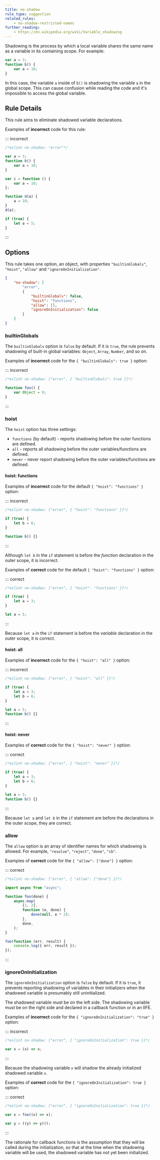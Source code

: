 ```yaml
---
title: no-shadow
rule_type: suggestion
related_rules:
    - no-shadow-restricted-names
further_reading:
    - https://en.wikipedia.org/wiki/Variable_shadowing
---
```


Shadowing is the process by which a local variable shares the same name as a variable in its containing scope. For example:

```js
var a = 3;
function b() {
    var a = 10;
}
```

In this case, the variable `a` inside of `b()` is shadowing the variable `a` in the global scope. This can cause confusion while reading the code and it's impossible to access the global variable.

## Rule Details

This rule aims to eliminate shadowed variable declarations.

Examples of **incorrect** code for this rule:

::: incorrect

```js
/*eslint no-shadow: "error"*/

var a = 3;
function b() {
    var a = 10;
}

var c = function () {
    var a = 10;
};

function d(a) {
    a = 10;
}
d(a);

if (true) {
    let a = 5;
}
```

:::

## Options

This rule takes one option, an object, with properties `"builtinGlobals"`, `"hoist"`, `"allow"` and `"ignoreOnInitialization"`.

```json
{
    "no-shadow": [
        "error",
        {
            "builtinGlobals": false,
            "hoist": "functions",
            "allow": [],
            "ignoreOnInitialization": false
        }
    ]
}
```

### builtinGlobals

The `builtinGlobals` option is `false` by default.
If it is `true`, the rule prevents shadowing of built-in global variables: `Object`, `Array`, `Number`, and so on.

Examples of **incorrect** code for the `{ "builtinGlobals": true }` option:

::: incorrect

```js
/*eslint no-shadow: ["error", { "builtinGlobals": true }]*/

function foo() {
    var Object = 0;
}
```

:::

### hoist

The `hoist` option has three settings:

- `functions` (by default) - reports shadowing before the outer functions are defined.
- `all` - reports all shadowing before the outer variables/functions are defined.
- `never` - never report shadowing before the outer variables/functions are defined.

#### hoist: functions

Examples of **incorrect** code for the default `{ "hoist": "functions" }` option:

::: incorrect

```js
/*eslint no-shadow: ["error", { "hoist": "functions" }]*/

if (true) {
    let b = 6;
}

function b() {}
```

:::

Although `let b` in the `if` statement is before the _function_ declaration in the outer scope, it is incorrect.

Examples of **correct** code for the default `{ "hoist": "functions" }` option:

::: correct

```js
/*eslint no-shadow: ["error", { "hoist": "functions" }]*/

if (true) {
    let a = 3;
}

let a = 5;
```

:::

Because `let a` in the `if` statement is before the _variable_ declaration in the outer scope, it is correct.

#### hoist: all

Examples of **incorrect** code for the `{ "hoist": "all" }` option:

::: incorrect

```js
/*eslint no-shadow: ["error", { "hoist": "all" }]*/

if (true) {
    let a = 3;
    let b = 6;
}

let a = 5;
function b() {}
```

:::

#### hoist: never

Examples of **correct** code for the `{ "hoist": "never" }` option:

::: correct

```js
/*eslint no-shadow: ["error", { "hoist": "never" }]*/

if (true) {
    let a = 3;
    let b = 6;
}

let a = 5;
function b() {}
```

:::

Because `let a` and `let b` in the `if` statement are before the declarations in the outer scope, they are correct.

### allow

The `allow` option is an array of identifier names for which shadowing is allowed. For example, `"resolve"`, `"reject"`, `"done"`, `"cb"`.

Examples of **correct** code for the `{ "allow": ["done"] }` option:

::: correct

```js
/*eslint no-shadow: ["error", { "allow": ["done"] }]*/

import async from "async";

function foo(done) {
    async.map(
        [1, 2],
        function (e, done) {
            done(null, e * 2);
        },
        done,
    );
}

foo(function (err, result) {
    console.log({ err, result });
});
```

:::

### ignoreOnInitialization

The `ignoreOnInitialization` option is `false` by default. If it is `true`, it prevents reporting shadowing of variables in their initializers when the shadowed variable is presumably still uninitialized.

The shadowed variable must be on the left side. The shadowing variable must be on the right side and declared in a callback function or in an IIFE.

Examples of **incorrect** code for the `{ "ignoreOnInitialization": "true" }` option:

::: incorrect

```js
/*eslint no-shadow: ["error", { "ignoreOnInitialization": true }]*/

var x = (x) => x;
```

:::

Because the shadowing variable `x` will shadow the already initialized shadowed variable `x`.

Examples of **correct** code for the `{ "ignoreOnInitialization": true }` option:

::: correct

```js
/*eslint no-shadow: ["error", { "ignoreOnInitialization": true }]*/

var x = foo((x) => x);

var y = ((y) => y)();
```

:::

The rationale for callback functions is the assumption that they will be called during the initialization, so that at the time when the shadowing variable will be used, the shadowed variable has not yet been initialized.
